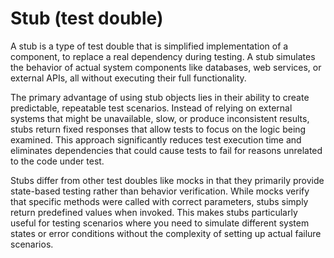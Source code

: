 # Stub (test double)

A stub is a type of test double that is simplified implementation of a component, to replace a real dependency during testing. A stub simulates the behavior of actual system components like databases, web services, or external APIs, all without executing their full functionality.

The primary advantage of using stub objects lies in their ability to create predictable, repeatable test scenarios. Instead of relying on external systems that might be unavailable, slow, or produce inconsistent results, stubs return fixed responses that allow tests to focus on the logic being examined. This approach significantly reduces test execution time and eliminates dependencies that could cause tests to fail for reasons unrelated to the code under test.

Stubs differ from other test doubles like mocks in that they primarily provide state-based testing rather than behavior verification. While mocks verify that specific methods were called with correct parameters, stubs simply return predefined values when invoked. This makes stubs particularly useful for testing scenarios where you need to simulate different system states or error conditions without the complexity of setting up actual failure scenarios.
